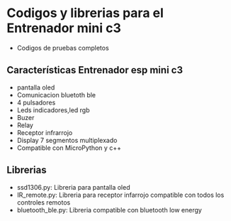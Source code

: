 # Codigos y librerias para el Entrenador mini c3
- Codigos de pruebas completos 

## Características Entrenador esp mini c3

- pantalla oled 
- Comunicacion bluetoth ble 
- 4 pulsadores 
- Leds indicadores,led rgb 
- Buzer 
- Relay  
- Receptor infrarrojo
- Display 7 segmentos multiplexado
- Compatible con MicroPython y c++


## Librerias
- ssd1306.py: Libreria para pantalla oled 
- IR_remote.py: Libreria para receptor infarrojo compatible con todos los controles remotos 
- bluetooth_ble.py: Libreria compatible con bluetooth low energy 
